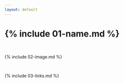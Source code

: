 ```yaml
---
layout: default
---
```


# {% include 01-name.md %}

<br>

{% include 02-image.md %}

<br>

{% include 03-links.md %}


